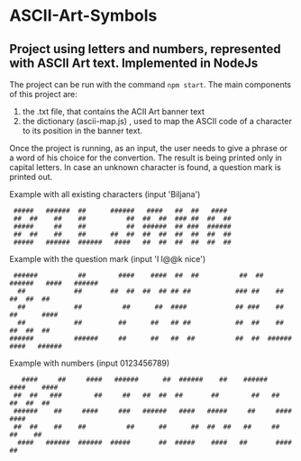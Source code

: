 # ASCII-Art-Symbols

## Project using letters and numbers, represented with ASCII Art text. Implemented in NodeJs

The project can be run with the command `npm start`. 
The main components of this project are:
1. the .txt file, that contains the ACII Art banner text
2. the dictionary (ascii-map.js) , used to map the ASCII code of a character to its position in the banner text.

Once the project is running, as an input, the user needs to give a phrase or a word of his choice for the convertion.
The result is being printed only in capital letters. In case an unknown character is found, a question mark is printed out.

Example with all existing characters (input 'Biljana')

```
 #####   ######  ##      ######   ####   ##  ##   ####  
 ##  ##    ##    ##          ##  ##  ##  ### ##  ##  ## 
 #####     ##    ##          ##  ######  ## ###  ###### 
 ##  ##    ##    ##      ##  ##  ##  ##  ##  ##  ##  ## 
 #####   ######  ######   ####   ##  ##  ##  ##  ##  ##
 ```
 
 Example with the question mark (input 'I l@@k nice')
 ```
  ######          ##        ####    ####  ##  ##          ##  ##  ######   ####   ###### 
   ##            ##       ##  ##  ##  ## ## ##           ### ##    ##    ##  ##  ##     
   ##            ##          ##      ##  ####            ## ###    ##    ##      ####   
   ##            ##         ##      ##   ## ##           ##  ##    ##    ##  ##  ##     
 ######          ######     ##      ##   ##  ##          ##  ##  ######   ####   ###### 
 ```
 
 Example with numbers (input 0123456789)
 ```
    ####     ##     ####   ######      ##  ######    ##    ######   ####    #### 
  ##  ##   ###        ##     ##   ##  ##  ##       ##        ##   ##  ##  ##  ##
  ######    ##     ####     ###   ######   ####   #####     ##     ####    #### 
  ##  ##    ##    ##          ##      ##      ##  ##  ##   ##     ##  ##    ##  
   ####   ######  ######  #####       ##  #####    ####   ##       ####    ##   
   ```
